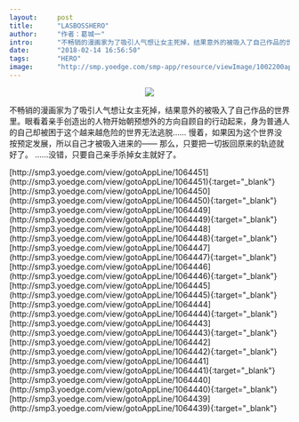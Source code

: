 ```yaml
---
layout:     post
title:      "LASBOSSHERO"
author:     "作者：葛城一"
intro:      "不畅销的漫画家为了吸引人气想让女主死掉，结果意外的被吸入了自己作品的世界里。眼看着亲手创造出的人物开始朝预想外的方向自顾自的行动起来，身为普通人的自己却被困于这个越来越危险的世界无法逃脱…… 慢着，如果因为这个世界没按预定发展，所以自己才被吸入进来的—— 那么，只要把一切扳回原来的轨迹就好了。 ……没错，只要自己亲手杀掉女主就好了。"
date:       "2018-02-14 16:56:50"
tags:       "HERO"
image:      "http://smp.yoedge.com/smp-app/resource/viewImage/1002200appline.png"
---
```

<div style="text-align: center">
<p><img src="http://smp.yoedge.com/smp-app/resource/viewImage/1002200appline.png"/></p>
</div>
<p class="post-meta">
<span>不畅销的漫画家为了吸引人气想让女主死掉，结果意外的被吸入了自己作品的世界里。眼看着亲手创造出的人物开始朝预想外的方向自顾自的行动起来，身为普通人的自己却被困于这个越来越危险的世界无法逃脱…… 慢着，如果因为这个世界没按预定发展，所以自己才被吸入进来的—— 那么，只要把一切扳回原来的轨迹就好了。 ……没错，只要自己亲手杀掉女主就好了。</span>
</p>
[http://smp3.yoedge.com/view/gotoAppLine/1064451](http://smp3.yoedge.com/view/gotoAppLine/1064451){:target="_blank"}
[http://smp3.yoedge.com/view/gotoAppLine/1064450](http://smp3.yoedge.com/view/gotoAppLine/1064450){:target="_blank"}
[http://smp3.yoedge.com/view/gotoAppLine/1064449](http://smp3.yoedge.com/view/gotoAppLine/1064449){:target="_blank"}
[http://smp3.yoedge.com/view/gotoAppLine/1064448](http://smp3.yoedge.com/view/gotoAppLine/1064448){:target="_blank"}
[http://smp3.yoedge.com/view/gotoAppLine/1064447](http://smp3.yoedge.com/view/gotoAppLine/1064447){:target="_blank"}
[http://smp3.yoedge.com/view/gotoAppLine/1064446](http://smp3.yoedge.com/view/gotoAppLine/1064446){:target="_blank"}
[http://smp3.yoedge.com/view/gotoAppLine/1064445](http://smp3.yoedge.com/view/gotoAppLine/1064445){:target="_blank"}
[http://smp3.yoedge.com/view/gotoAppLine/1064444](http://smp3.yoedge.com/view/gotoAppLine/1064444){:target="_blank"}
[http://smp3.yoedge.com/view/gotoAppLine/1064443](http://smp3.yoedge.com/view/gotoAppLine/1064443){:target="_blank"}
[http://smp3.yoedge.com/view/gotoAppLine/1064442](http://smp3.yoedge.com/view/gotoAppLine/1064442){:target="_blank"}
[http://smp3.yoedge.com/view/gotoAppLine/1064441](http://smp3.yoedge.com/view/gotoAppLine/1064441){:target="_blank"}
[http://smp3.yoedge.com/view/gotoAppLine/1064440](http://smp3.yoedge.com/view/gotoAppLine/1064440){:target="_blank"}
[http://smp3.yoedge.com/view/gotoAppLine/1064439](http://smp3.yoedge.com/view/gotoAppLine/1064439){:target="_blank"}


